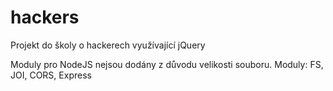 # hackers
Projekt do školy o hackerech využívající jQuery

Moduly pro NodeJS nejsou dodány z důvodu velikosti souboru.
Moduly: FS, JOI, CORS, Express
